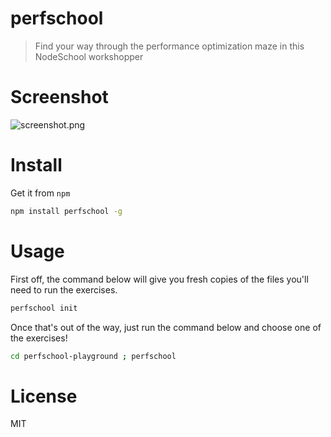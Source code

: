 # perfschool

> Find your way through the performance optimization maze in this NodeSchool workshopper

# Screenshot

![screenshot.png][1]

# Install

Get it from `npm`

```bash
npm install perfschool -g
```

# Usage

First off, the command below will give you fresh copies of the files you'll need to run the exercises.

```bash
perfschool init
```

Once that's out of the way, just run the command below and choose one of the exercises!

```bash
cd perfschool-playground ; perfschool
```

# License

MIT

[1]: https://github.com/bevacqua/dragula/blob/master/resources/screenshot.png
